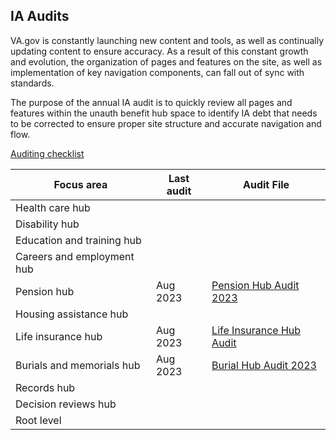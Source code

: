 ## IA Audits

VA.gov is constantly launching new content and tools, as well as continually updating content to ensure accuracy.  As a result of this constant growth and evolution, the organization of pages and features on the site, as well as implementation of key navigation components, can fall out of sync with standards.   

The purpose of the annual IA audit is to quickly review all pages and features within the unauth benefit hub space to identify IA debt that needs to be corrected to ensure proper site structure and accurate navigation and flow.

[Auditing checklist](https://github.com/department-of-veterans-affairs/va.gov-team/blob/master/products/information-architecture/process/ia-audits/audit-checklist.md)

Focus area | Last audit | Audit File
--- | --- | --- 
Health care hub | | | 
Disability hub | | | 
Education and training hub | | | 
Careers and employment hub | | | [Careers and Employment Hub Audit](https://github.com/department-of-veterans-affairs/va.gov-team/blob/master/products/information-architecture/process/ia-audits/2023/Careers%20Hub%20Audit.xlsx)
Pension hub| Aug 2023 | [Pension Hub Audit 2023](https://github.com/department-of-veterans-affairs/va.gov-team/raw/master/products/information-architecture/process/ia-audits/Pension%20Hub%20Audit-%202023.xlsx) | 
Housing assistance hub| | | 
Life insurance hub| Aug 2023 | [Life Insurance Hub Audit](https://github.com/department-of-veterans-affairs/va.gov-team/blob/master/products/information-architecture/process/ia-audits/Life%20Insurance%20Hub%20Audit-%202023.xlsx)
Burials and memorials hub|Aug 2023| [Burial Hub Audit 2023](https://github.com/department-of-veterans-affairs/va.gov-team/blob/master/products/information-architecture/process/ia-audits/2023/Burials%20Hub%20Audit%20-%202023.xlsx) |
Records hub | | | 
Decision reviews hub| | | 
Root level | | | 
